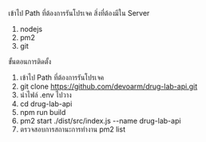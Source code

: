 เข้าไป Path ที่ต้องการรันโปรเจค
สิ่งที่ต้องมีใน Server 
1. nodejs
2. pm2
3. git

ขั้นตอนการติดตั้ง
1. เข้าไป Path ที่ต้องการรันโปรเจค
2. git clone https://github.com/devoarm/drug-lab-api.git
3. นำไฟล์ .env ไปวาง
4. cd drug-lab-api
5. npm run build
6. pm2 start ./dist/src/index.js --name drug-lab-api
7. ตรวจสอบการสถานะการทำงาน pm2 list